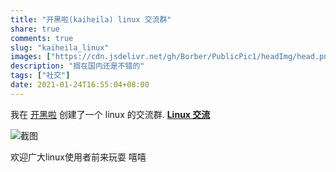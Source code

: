 ```yaml
---
title: "开黑啦(kaiheila) linux 交流群"
share: true
comments: true
slug: "kaiheila_linux"
images: ["https://cdn.jsdelivr.net/gh/Borber/PublicPic1/headImg/head.png"] 
description: "搁在国内还是不错的"
tags: ["社交"]
date: 2021-01-24T16:55:04+08:00
---
```


 我在 [开黑啦](https://kaiheila.cn/) 创建了一个 linux 的交流群. **[Linux 交流](http://kaihei.co/VN2lkl)**

![截图](https://cdn.jsdelivr.net/gh/Borber/PublicPic1@master/teach/kaiheila/2021-01-29_18-24.png "截图")

欢迎广大linux使用者前来玩耍 嘻嘻
